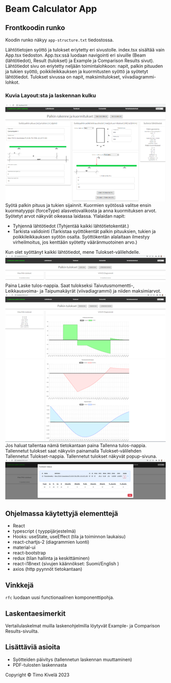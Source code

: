 # Beam Calculator App

## Frontkoodin runko

Koodin runko näkyy `app-structure.txt` tiedostossa.

Lähtötietojen syöttö ja tulokset eriytetty eri sivustolle.
index.tsx sisältää vain App.tsx tiedoston. App.tsx:ssä luodaan navigointi eri sivuille (Beam (lähtötiedot), Result (tulokset) ja Example ja Comparison Results sivut).
Lähtötiedot sivu on eriytetty neljään toimintalohkoon: napit, palkin pituuden ja tukien syöttö, poikkileikkauksen ja kuormitusten syöttö ja syötetyt lähtötiedot.
Tulokset sivussa on napit, maksimitulokset, viivadiagrammi-lohkot.

### Kuvia Layout:sta ja laskennan kulku

![Kuva](./src/images/layout_lähtötiedot.png)
Syötä palkin pituus ja tukien sijainnit.
Kuormien syötössä valitse ensin kuormatyyppi (forceType) alasvetovalikosta ja anna kuormituksen arvot. Syötetyt arvot näkyvät oikeassa laidassa.
Ylalaidan napit:

- Tyhjennä lähtötiedot (Tyhjentää kaikki lähtötietokentät.)
- Tarkista validointi (Tarkistaa syöttökentät palkin pituuksien, tukien ja poikkileikkauksen syötön osalta. Syöttökentän alalaitaan ilmestyy virheilmoitus, jos kenttään syötetty vääränmuotoinen arvo.)

Kun olet syöttänyt kaikki lähtötiedot, mene Tulokset-välilehdelle.
![Kuva](./src/images/layout_tulokset_ennen_laskentaa.png)
Paina Laske tulos-nappia. Saat tulokseksi Taivutusmomentti-, Leikkausvoima- ja Taipumakäyrät (viivadiagrammi) ja niiden maksimiarvot.
![Kuva](./src/images/layout_tulokset1.png)
![Kuva](./src/images/layout_tulokset2.png)
Jos haluat tallentaa nämä tietokantaan paina Tallenna tulos-nappia.
Tallennetut tulokset saat näkyviin painamalla Tulokset-välilehden Tallennetut Tulokset-nappia. Tallennetut tulokset näkyvät popup-sivuna.
![Kuva](./src/images/layout_tallennetut_tulokset.png)

## Ohjelmassa käytettyjä elementtejä

- React
- typescript ( tyyppijärjestelmä)
- Hooks: useState, useEffect (tila ja toiminnon laukaisu)
- react-chartjs-2 (diagrammien luonti)
- material-ui
- react-bootstrap
- redux (tilan hallinta ja keskittäminen)
- react-i18next (sivujen käännökset: Suomi/English )
- axios (http pyynnöt tietokantaan)

## Vinkkejä

`rfc` luodaan uusi functionaalinen komponenttipohja.

## Laskentaesimerkit

Vertailulaskelmat muilla laskenohjelmilla löytyvät Example- ja Comparison Results-sivuilta.

## Lisättäviä asioita

- Syötteiden päivitys (tallennetun laskennan muuttaminen)
- PDF-tulosten laskennasta

Copyright © Timo Kivelä 2023
